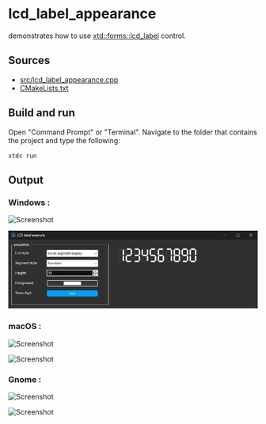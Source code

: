 # lcd_label_appearance

demonstrates how to use [xtd::forms::lcd_label](https://gammasoft71.github.io/xtd/reference_guides/latest/classxtd_1_1forms_1_1lcd__label.html) control.

## Sources

* [src/lcd_label_appearance.cpp](src/lcd_label_appearance.cpp)
* [CMakeLists.txt](CMakeLists.txt)

## Build and run

Open "Command Prompt" or "Terminal". Navigate to the folder that contains the project and type the following:

```shell
xtdc run
```

## Output

### Windows :

![Screenshot](../../../../docs/pictures/examples/lcd_label_appearance_w.png)

![Screenshot](../../../../docs/pictures/examples/lcd_label_appearance_wd.png)

### macOS :

![Screenshot](../../../../docs/pictures/examples/lcd_label_appearance_m.png)

![Screenshot](../../../../docs/pictures/examples/lcd_label_appearance_md.png)

### Gnome :

![Screenshot](../../../../docs/pictures/examples/lcd_label_appearance_g.png)

![Screenshot](../../../../docs/pictures/examples/lcd_label_appearance_gd.png)
